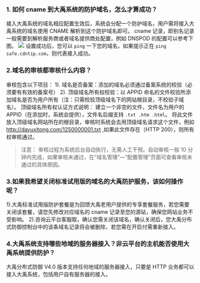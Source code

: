 ### 1. 如何 cname 到大禹系统的防护域名，怎么才算成功？
接入大禹系统的域名相应配置生效后，系统会分配一个防护域名，用户需将接入大禹系统的域名使用 CNAME 解析到这个防护域名即可。
cname 记录，即别名记录一般需要到解析服务商或者域名提供商处配置，例如 DNSPOD 的配置可以参考下图。
 ![](https://mccdn.qcloud.com/static/img/58a9195bd50faf417a08c062dc862437/image.png)
设置成功后，您可以 <span>```ping```</span> 一下您的域名，如果提示正在 <span>```ping safe.cdntip.com```</span>，则代表接入成功。

### 2.域名的审核都审核什么内容？
审核包含以下项目：
1). 域名是否备案：添加的域名必须通过备案系统的校验（必须要有有效的备案号）
2). 顶级域名所有权校验：以 APPID 命名的文件校验所添加域名是否为用户所有（注：只需校验顶级域名下的网站根目录，不校验子域名）。
顶级域名所有权认证方式说明：
建立一个非空的文件，文件名为用户的 APPID（在添加时，系统会提供），文件名后缀支持 <span>```.txt .htm .html```</span>。
将此文件放入顶级域名网站所在的根目录，审核时系统会去用顶级域名请求这个文件，例如 http://dayuxitong.com/1250000001.txt ,如果此文件存在（HTTP 200），则所有权审核通过。
>注意：
>审核过程为系统后台自动执行，无需人工干预。自动审核一般 10 分钟内完成，如果审核未通过，在“域名管理”—“配置管理”页面可查看审核未通过的具体原因。

### 3.如果我希望关闭标准试用版的域名的大禹防护服务，该如何操作呢？
1).大禹标准试用版防护套餐是为回馈大禹老用户提供的专享套餐服务，若您需要关闭该套餐，请您先修改对应域名的 cname 记录至您的源站，确保您网站业务不受影响。
2).咨询云平台客服取，确认您需关闭该域名，确认关闭后，您大禹分布式防御控制台中的该条域名记录将会被删除，若您需在开启付需重新接入。

### 4.大禹系统支持哪些地域的服务器接入？非云平台的主机能否使用大禹系统提供防护？
大禹分布式防御 V4.0 版本支持任何地域的服务器接入，只要是 HTTP 业务都可以接入大禹系统，包括用户自有服务器的接入。
 

